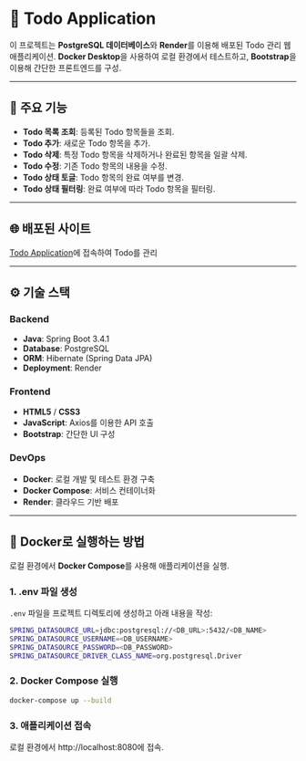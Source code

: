 # 📝 Todo Application

이 프로젝트는 **PostgreSQL 데이터베이스**와 **Render**를 이용해 배포된 Todo 관리 웹 애플리케이션. **Docker Desktop**을 사용하여 로컬 환경에서 테스트하고, **Bootstrap**을 이용해 간단한 프론트엔드를 구성.

---

## 📌 주요 기능
- **Todo 목록 조회**: 등록된 Todo 항목들을 조회.
- **Todo 추가**: 새로운 Todo 항목을 추가.
- **Todo 삭제**: 특정 Todo 항목을 삭제하거나 완료된 항목을 일괄 삭제.
- **Todo 수정**: 기존 Todo 항목의 내용을 수정.
- **Todo 상태 토글**: Todo 항목의 완료 여부를 변경.
- **Todo 상태 필터링**: 완료 여부에 따라 Todo 항목을 필터링.

---

## 🌐 배포된 사이트
[Todo Application](https://todo-project-j3jq.onrender.com/)에 접속하여 Todo를 관리

---

## ⚙️ 기술 스택

### Backend
- **Java**: Spring Boot 3.4.1
- **Database**: PostgreSQL
- **ORM**: Hibernate (Spring Data JPA)
- **Deployment**: Render

### Frontend
- **HTML5** / **CSS3**
- **JavaScript**: Axios를 이용한 API 호출
- **Bootstrap**: 간단한 UI 구성

### DevOps
- **Docker**: 로컬 개발 및 테스트 환경 구축
- **Docker Compose**: 서비스 컨테이너화
- **Render**: 클라우드 기반 배포

---

## 🐳 Docker로 실행하는 방법

로컬 환경에서 **Docker Compose**를 사용해 애플리케이션을 실행.

### 1. .env 파일 생성
`.env` 파일을 프로젝트 디렉토리에 생성하고 아래 내용을 작성:
```bash
SPRING_DATASOURCE_URL=jdbc:postgresql://<DB_URL>:5432/<DB_NAME>
SPRING_DATASOURCE_USERNAME=<DB_USERNAME>
SPRING_DATASOURCE_PASSWORD=<DB_PASSWORD>
SPRING_DATASOURCE_DRIVER_CLASS_NAME=org.postgresql.Driver
```

### 2. Docker Compose 실행
```bash
docker-compose up --build
```

### 3. 애플리케이션 접속
로컬 환경에서 http://localhost:8080에 접속.


